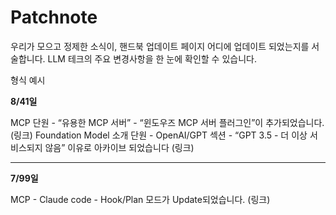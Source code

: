 # Patchnote 

우리가 모으고 정제한 소식이, 핸드북 업데이트 페이지 어디에 업데이트 되었는지를 서술합니다. 
LLM 테크의 주요 변경사항을 한 눈에 확인할 수 있습니다. 


형식 예시

**8/41일** 

MCP 단원 - “유용한 MCP 서버”  - “윈도우즈 MCP 서버 플러그인”이 추가되었습니다.  (링크)
Foundation Model 소개 단원 - OpenAI/GPT 섹션 - “GPT 3.5 - 더 이상 서비스되지 않음” 이유로 아카이브 되었습니다 (링크) 

---

**7/99일** 

MCP - Claude code - Hook/Plan 모드가 Update되었습니다.  (링크) 
